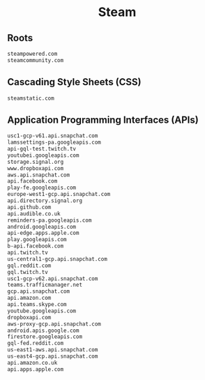 


<h1 align="center">Steam</h1>  


## Roots


```html
steampowered.com
steamcommunity.com
```  


## Cascading Style Sheets (CSS)


```html
steamstatic.com
```  


## Application Programming Interfaces (APIs)


```html
usc1-gcp-v61.api.snapchat.com
lamssettings-pa.googleapis.com
api-gql-test.twitch.tv
youtubei.googleapis.com
storage.signal.org
www.dropboxapi.com
aws.api.snapchat.com
api.facebook.com
play-fe.googleapis.com
europe-west1-gcp.api.snapchat.com
api.directory.signal.org
api.github.com
api.audible.co.uk
reminders-pa.googleapis.com
android.googleapis.com
api-edge.apps.apple.com
play.googleapis.com
b-api.facebook.com
api.twitch.tv
us-central1-gcp.api.snapchat.com
gql.reddit.com
gql.twitch.tv
usc1-gcp-v62.api.snapchat.com
teams.trafficmanager.net
gcp.api.snapchat.com
api.amazon.com
api.teams.skype.com
youtube.googleapis.com
dropboxapi.com
aws-proxy-gcp.api.snapchat.com
android.apis.google.com
firestore.googleapis.com
gql-fed.reddit.com
us-east1-aws.api.snapchat.com
us-east4-gcp.api.snapchat.com
api.amazon.co.uk
api.apps.apple.com
```  

<br>
